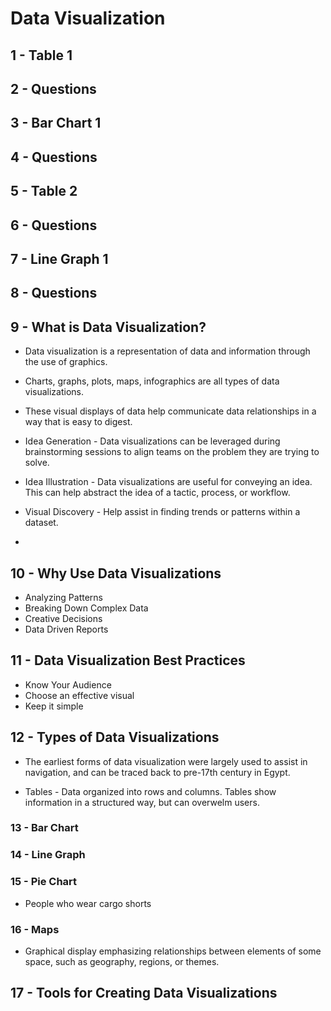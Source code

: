 # Data Visualization

## 1 - Table 1

## 2 - Questions

## 3 - Bar Chart 1

## 4 - Questions

## 5 - Table 2

## 6 - Questions

## 7 - Line Graph 1

## 8 - Questions

## 9 - What is Data Visualization?

- Data visualization is a representation of data and information through the use of graphics.
- Charts, graphs, plots, maps, infographics are all types of data visualizations.
- These visual displays of data help communicate data relationships in a way that is easy to digest.

- Idea Generation - Data visualizations can be leveraged during brainstorming sessions to align teams on the problem they are trying to solve.
- Idea Illustration - Data visualizations are useful for conveying an idea. This can help abstract the idea of a tactic, process, or workflow.
- Visual Discovery - Help assist in finding trends or patterns within a dataset.
-

## 10 - Why Use Data Visualizations

- Analyzing Patterns
- Breaking Down Complex Data
- Creative Decisions
- Data Driven Reports

## 11 - Data Visualization Best Practices

- Know Your Audience
- Choose an effective visual
- Keep it simple

## 12 - Types of Data Visualizations

- The earliest forms of data visualization were largely used to assist in navigation, and can be traced back to pre-17th century in Egypt.

- Tables - Data organized into rows and columns. Tables show information in a structured way, but can overwelm users.

### 13 - Bar Chart

### 14 - Line Graph

### 15 - Pie Chart

- People who wear cargo shorts

### 16 - Maps

- Graphical display emphasizing relationships between elements of some space, such as geography, regions, or themes.

## 17 - Tools for Creating Data Visualizations
